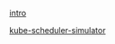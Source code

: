 [intro](http://mp.weixin.qq.com/s?__biz=MzI5ODk5ODI4Nw==&mid=2247554124&idx=2&sn=f40f5831a26623c7f1fbb2678a8e4668&chksm=ed23a37c0fc2aaf5037ca87c38d368047855cdc26da552cb9f018ca4795f5200e741d855c9d7&mpshare=1&scene=23&srcid=0430c6T3FV8fB6K7WZ9AHPCo&sharer_shareinfo=d3958d25a9d3d9c486dd74b6bd3ede0c&sharer_shareinfo_first=5e67ff54b0f0054560f46341cbe9eb16#rd)

[kube-scheduler-simulator](https://github.com/kubernetes-sigs/kube-scheduler-simulator)

